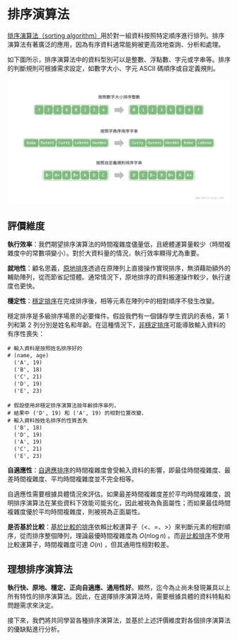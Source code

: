 # 排序演算法

<u>排序演算法（sorting algorithm）</u>用於對一組資料按照特定順序進行排列。排序演算法有著廣泛的應用，因為有序資料通常能夠被更高效地查詢、分析和處理。

如下圖所示，排序演算法中的資料型別可以是整數、浮點數、字元或字串等。排序的判斷規則可根據需求設定，如數字大小、字元 ASCII 碼順序或自定義規則。

![資料型別和判斷規則示例](sorting_algorithm.assets/sorting_examples.png)

## 評價維度

**執行效率**：我們期望排序演算法的時間複雜度儘量低，且總體運算量較少（時間複雜度中的常數項變小）。對於大資料量的情況，執行效率顯得尤為重要。

**就地性**：顧名思義，<u>原地排序</u>透過在原陣列上直接操作實現排序，無須藉助額外的輔助陣列，從而節省記憶體。通常情況下，原地排序的資料搬運操作較少，執行速度也更快。

**穩定性**：<u>穩定排序</u>在完成排序後，相等元素在陣列中的相對順序不發生改變。

穩定排序是多級排序場景的必要條件。假設我們有一個儲存學生資訊的表格，第 1 列和第 2 列分別是姓名和年齡。在這種情況下，<u>非穩定排序</u>可能導致輸入資料的有序性喪失：

```shell
# 輸入資料是按照姓名排序好的
# (name, age)
  ('A', 19)
  ('B', 18)
  ('C', 21)
  ('D', 19)
  ('E', 23)

# 假設使用非穩定排序演算法按年齡排序串列，
# 結果中 ('D', 19) 和 ('A', 19) 的相對位置改變，
# 輸入資料按姓名排序的性質丟失
  ('B', 18)
  ('D', 19)
  ('A', 19)
  ('C', 21)
  ('E', 23)
```

**自適應性**：<u>自適應排序</u>的時間複雜度會受輸入資料的影響，即最佳時間複雜度、最差時間複雜度、平均時間複雜度並不完全相等。

自適應性需要根據具體情況來評估。如果最差時間複雜度差於平均時間複雜度，說明排序演算法在某些資料下效能可能劣化，因此被視為負面屬性；而如果最佳時間複雜度優於平均時間複雜度，則被視為正面屬性。

**是否基於比較**：<u>基於比較的排序</u>依賴比較運算子（$<$、$=$、$>$）來判斷元素的相對順序，從而排序整個陣列，理論最優時間複雜度為 $O(n \log n)$ 。而<u>非比較排序</u>不使用比較運算子，時間複雜度可達 $O(n)$ ，但其通用性相對較差。

## 理想排序演算法

**執行快、原地、穩定、正向自適應、通用性好**。顯然，迄今為止尚未發現兼具以上所有特性的排序演算法。因此，在選擇排序演算法時，需要根據具體的資料特點和問題需求來決定。

接下來，我們將共同學習各種排序演算法，並基於上述評價維度對各個排序演算法的優缺點進行分析。
